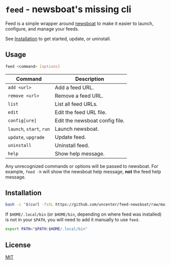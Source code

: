 # `feed` - newsboat's missing cli

Feed is a simple wrapper around [newsboat](https://newsboat.org/) to make it easier to launch, configure, and manage your feeds.

See [Installation](#installation) to get started, update, or uninstall.

## Usage

```sh
feed <command> [options]
```

| Command                  | Description                    |
| ------------------------ | ------------------------------ |
| `add <url>`              | Add a feed URL.                |
| `remove <url>`           | Remove a feed URL.             |
| `list`                   | List all feed URLs.            |
| `edit`                   | Edit the feed URL file.        |
| `config[ure]`            | Edit the newsboat config file. |
| `launch`, `start`, `run` | Launch newsboat.               |
| `update`, `upgrade`      | Update feed.                   |
| `uninstall`              | Uninstall feed.                |
| `help`                   | Show help message.             |

Any unrecognized commands or options will be passed to newsboat. For example, `feed -h` will show the newsboat help message, **not** the feed help message.

## Installation

```sh
bash -c "$(curl -fsSL https://github.com/uncenter/feed-newsboat/raw/main/install.sh)"
```

If `$HOME/.local/bin` (or `$HOME/bin`, depending on where feed was installed) is not in your `$PATH`, you will need to add it manually to use `feed`.

```sh
export PATH="$PATH:$HOME/.local/bin"
```

## License

[MIT](LICENSE)
